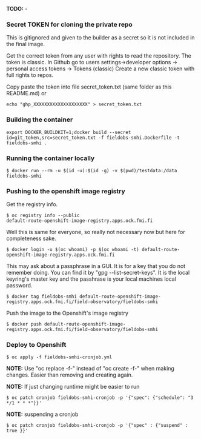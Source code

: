 **TODO:** -

### Secret TOKEN for cloning the private repo

This is gitignored and given to the builder as a secret so it is not included in the final image. 

Get the correct token from any user with rights to read the repository. 
The token is classic. 
In Github go to users settings->developer options -> personal access tokens -> Tokens (classic)
Create a new classic token with full rights to repos.

Copy paste the token into file secret_token.txt (same folder as this README.md) or
 
    echo "ghp_XXXXXXXXXXXXXXXXXXXX" > secret_token.txt

### Building the container

    export DOCKER_BUILDKIT=1;docker build --secret id=git_token,src=secret_token.txt -f fieldobs-smhi.Dockerfile -t fieldobs-smhi .

### Running the container locally

    $ docker run --rm -u $(id -u):$(id -g) -v $(pwd)/testdata:/data fieldobs-smhi

### Pushing to the openshift image registry
Get the registry info.

    $ oc registry info --public
    default-route-openshift-image-registry.apps.ock.fmi.fi

Well this is same for everyone, so really not necessary now but here for completeness sake.

    $ docker login -u $(oc whoami) -p $(oc whoami -t) default-route-openshift-image-registry.apps.ock.fmi.fi

This may ask about a passphrase in a GUI. It is for a key that you do not remember doing. 
You can find it by "gpg --list-secret-keys". 
It is the local keyring's master key and the passhrase is your local machines local password.

    $ docker tag fieldobs-smhi default-route-openshift-image-registry.apps.ock.fmi.fi/field-observatory/fieldobs-smhi

Push the image to the Openshift's image registry

    $ docker push default-route-openshift-image-registry.apps.ock.fmi.fi/field-observatory/fieldobs-smhi

### Deploy to Openshift

    $ oc apply -f fieldobs-smhi-cronjob.yml

**NOTE:** Use "oc replace -f-" instead of "oc create -f-" when making changes. Easier than removing and creating again.

**NOTE:** If just changing runtime might be easier to run 

    $ oc patch cronjob fieldobs-smhi-cronjob -p '{"spec": {"schedule": "3 */1 * * *"}}'

**NOTE:** suspending a cronjob

    $ oc patch cronjob fieldobs-smhi-cronjob -p '{"spec" : {"suspend" : true }}'

